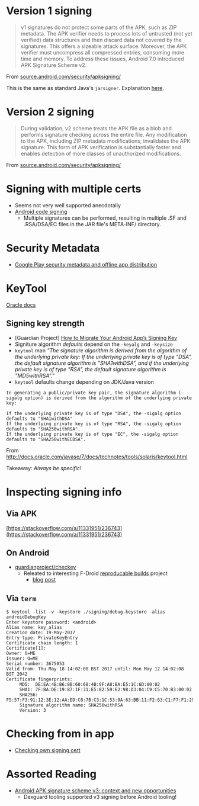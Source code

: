 # Version 1 signing

> v1 signatures do not protect some parts of the APK, such as ZIP metadata. The APK verifier needs to process lots of untrusted (not yet verified) data structures and then discard data not covered by the signatures. This offers a sizeable attack surface. Moreover, the APK verifier must uncompress all compressed entries, consuming more time and memory. To address these issues, Android 7.0 introduced APK Signature Scheme v2.

From [source.android.com/security/apksigning/](https://source.android.com/security/apksigning/)

This is the same as standard Java's `jarsigner`. Explanation [here](https://web.pa.msu.edu/reference/jdk-1.2.2-docs/tooldocs/win32/jarsigner.html). 

# Version 2 signing

> During validation, v2 scheme treats the APK file as a blob and performs signature checking across the entire file. Any modification to the APK, including ZIP metadata modifications, invalidates the APK signature. This form of APK verification is substantially faster and enables detection of more classes of unauthorized modifications.

From [source.android.com/security/apksigning/](https://source.android.com/security/apksigning/#v2)

# Signing with multiple certs

- Seems not very well supported anecdotally
- [Android code signing](https://nelenkov.blogspot.co.uk/2013/04/android-code-signing.html)
  - Multiple signatures can be performed, resulting in multiple .SF and .RSA/DSA/EC files in the JAR file's META-INF/ directory.
  
# Security Metadata

- [Google Play security metadata and offline app distribution](https://android-developers.googleblog.com/2018/06/google-play-security-metadata-and.html)

# KeyTool

[Oracle docs](https://docs.oracle.com/javase/6/docs/technotes/tools/windows/keytool.html)

## Signing key strength

- [Guardian Project] [How to Migrate Your Android App’s Signing Key](https://guardianproject.info/2015/12/29/how-to-migrate-your-android-apps-signing-key/)
- Signiture algorithm _defaults_ depend on the `-keyalg` and `-keysize`
- `keytool` man _"The signature algorithm is derived from the algorithm of the  underlying  private  key:  If the underlying private key is of type "DSA", the default signature algorithm is "SHA1withDSA", and if the underlying private key is of type "RSA", the default signature algorithm is "MD5withRSA"."_
- `keytool` defaults change depending on JDK/Java version

```
In generating a public/private key pair, the signature algorithm (-sigalg option) is derived from the algorithm of the underlying private key:

If the underlying private key is of type "DSA", the -sigalg option defaults to "SHA1withDSA"
If the underlying private key is of type "RSA", the -sigalg option defaults to "SHA256withRSA".
If the underlying private key is of type "EC", the -sigalg option defaults to "SHA256withECDSA".
```

From http://docs.oracle.com/javase/7/docs/technotes/tools/solaris/keytool.html

Takeaway: _Always be specific!_

# Inspecting signing info

## Via APK

[https://stackoverflow.com/a/11331951/236743](https://stackoverflow.com/a/11331951/236743)

## On Android

- [guardianproject/checkey](https://github.com/guardianproject/checkey)
  - Releated to interesting F-Droid [reproducable builds](https://f-droid.org/wiki/page/Deterministic,_Reproducible_Builds) project
    - [blog post](https://guardianproject.info/2015/02/11/complete-reproducible-app-distribution-achieved/)

## Via `term`

```
$ keytool -list -v -keystore ./signing/debug.keystore -alias androidDebugKey
Enter keystore password: <android>
Alias name: key_alias
Creation date: 19-May-2017
Entry type: PrivateKeyEntry
Certificate chain length: 1
Certificate[1]:
Owner: O=ME
Issuer: O=ME
Serial number: 3675053
Valid from: Thu May 18 14:02:08 BST 2017 until: Mon May 12 14:02:08 BST 2042
Certificate fingerprints:
	 MD5:  DE:EA:4B:B6:8B:60:68:4B:9F:A8:BA:E5:1C:6D:00:02
	 SHA1: 7F:BA:DE:19:87:1F:31:E5:82:59:E2:98:D3:04:C9:C5:70:B3:00:02
	 SHA256: F5:57:F3:91:12:3E:12:AA:ED:C8:7B:C3:1C:53:9A:63:BB:11:F2:63:C1:F7:F1:29:7B:3F:56:14:C1:50:02:12
	 Signature algorithm name: SHA256withRSA
	 Version: 3
```

# Checking from in app

- [Checking own signing cert](https://stackoverflow.com/questions/9293019/get-certificate-fingerprint-from-android-app/22506133#22506133)

# Assorted Reading

- [Android APK signature scheme v3: context and new opportunities](https://www.guardsquare.com/en/blog/android-apk-signature-scheme-v3-context-and-new-opportunities)
  - Dexguard tooling supported v3 signing before Android tooling!
